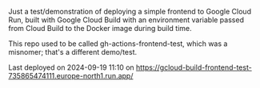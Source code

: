Just a test/demonstration of deploying a simple frontend to Google Cloud Run, built with Google Cloud Build with an environment variable passed from Cloud Build to the Docker image during build time.

This repo used to be called gh-actions-frontend-test, which was a misnomer; that's a different demo/test.

Last deployed on 2024-09-19 11:10 on https://gcloud-build-frontend-test-735865474111.europe-north1.run.app/
